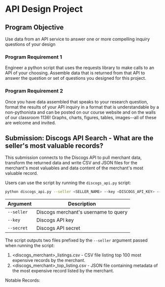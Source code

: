# API Design Project

## Program Objective

Use data from an API service to answer one or more compelling inquiry questions of your design

### Program Requirement 1

Engineer a python script that uses the requests library to make calls to an API of your choosing. Assemble data that is returned from that API to answer the question or set of questions you designed for this project.

### Program Requirement 2

Once you have data assembled that speaks to your research question, format the results of your API inquiry in a format that is understandable by a non-pythonista and can be posted on our course website and on the walls of our classroom 1136! Graphs, charts, figures, tables, images--all of these are welcome and invited.

## Submission: Discogs API Search - What are the seller's most valuable records?

This submission connects to the Discogs API to pull merchant data, transform the returned data and write CSV and JSON files for the merchant's most valuables and data content of the merchant's most valuable record.

Users can use the script by running the ```discogs_api.py``` script:

```bash
python discogs_api.py --seller <SELLER_NAME> --key <DISCOGS_API_KEY> --secret <DISCOGS_API_SECRET>
```

| Argument  | Description  | 
|---|---|
```--seller``` | Discogs merchant's username to query
```--key```    | Discogs API key
```--secret``` | Discogs API secret

The script outputs two files prefixed by the ```--seller``` argument passed when running the script:

1. <discogs_merchant>_listings.csv - CSV file listing top 100 most expensive records by the merchant.
2. <discogs_merchant>_top_listing.csv - JSON file containing metadata of the most expensive record listed by the merchant. 

Notable Records:

